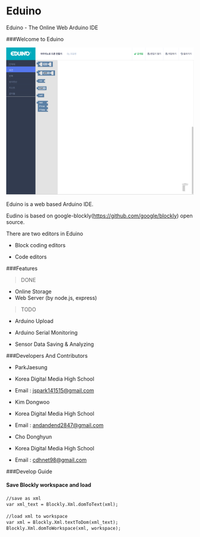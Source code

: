 # Eduino
Eduino - The Online Web Arduino IDE

###Welcome to Eduino

![Eduino](./public/img/screenshot1.png)

Eduino is a web based Arduino IDE.

Eudino is based on google-blockly(https://github.com/google/blockly) open source.

There are two editors in Eduino

* Block coding editors

* Code editors

###Features 

> DONE 

* Online Storage
* Web Server (by node.js, express)


> TODO

* Arduino Upload

* Arduino Serial Monitoring

* Sensor Data Saving & Analyzing

###Developers And Contributors

* ParkJaesung
 * Korea Digital Media High School
 
 * Email : jspark141515@gmail.com
 
* Kim Dongwoo
 * Korea Digital Media High School
 * Email : andandend2847@gmail.com

* Cho Donghyun
 * Korea Digital Media High School
 * Email : cdhnet98@gmail.com

###Develop Guide

#### Save Blockly workspace and load

~~~
//save as xml
var xml_text = Blockly.Xml.domToText(xml);

//load xml to workspace
var xml = Blockly.Xml.textToDom(xml_text);
Blockly.Xml.domToWorkspace(xml, workspace);

~~~


